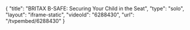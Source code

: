 {
    "title": "BRITAX B-SAFE: Securing Your Child in the Seat",
    "type": "solo",
    "layout": "iframe-static",
    "videoId": "6288430",
    "url": "\/tvpembed\/6288430"
}